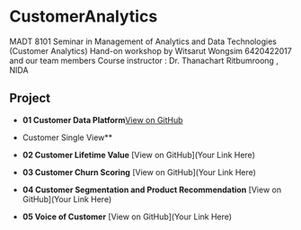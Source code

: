 # CustomerAnalytics
MADT 8101 Seminar in Management of Analytics and Data Technologies (Customer Analytics) 
Hand-on workshop by Witsarut Wongsim 6420422017  and our team members
Course instructor : Dr. Thanachart Ritbumroong  , NIDA

## Project
 
- **01 Customer Data Platform**[View on GitHub](https://github.com/Hakulani/CustomerAnalytics/tree/main/01Customer_Data_Platform)
-  Customer Single View** 

- **02 Customer Lifetime Value** [View on GitHub](Your Link Here)

- **03 Customer Churn Scoring** [View on GitHub](Your Link Here)

- **04 Customer Segmentation and Product Recommendation** [View on GitHub](Your Link Here)

- **05 Voice of Customer** [View on GitHub](Your Link Here)

 
